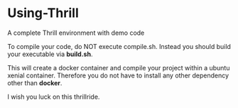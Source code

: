 # Using-Thrill
A complete Thrill environment with demo code

To compile your code, do NOT execute compile.sh.
Instead you should build your executable via __build.sh__.

This will create a docker container and compile your project within
a ubuntu xenial container. Therefore you do not have to install any other
dependency other than __docker__.

I wish you luck on this thrillride.
